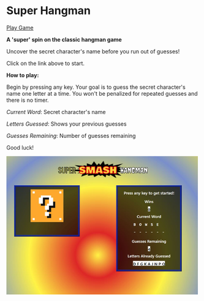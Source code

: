 # Super Hangman

[Play Game](https://sharebot-joe.github.io/super-hangman/ "super hangman")

**A 'super' spin on the classic hangman game**

Uncover the secret character's name before you run out of guesses! 

Click on the link above to start.

**How to play:**

Begin by pressing any key. Your goal is to guess the secret character's name one letter at a time. You won't be penalized for repeated guesses and there is no timer.

*Current Word*: Secret character's name

*Letters Guessed*: Shows your previous guesses

*Guesses Remaining*: Number of guesses remaining

Good luck!

<img src="assets/images/screenshot.JPG" alt="alt text" width="500">
